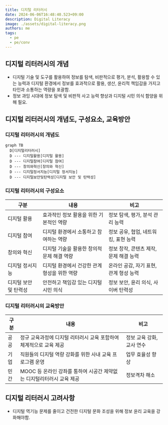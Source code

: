 ```yaml
---
title: 디지털 리터러시
date: 2024-06-06T16:48:40.523+09:00
description: Digital Literacy
image: ./assets/digital-literacy.png
authors: me
tags:
  - pe
  - pe/conv
---
```


## 디지털 리터러시의 개념

- 디지털 기술 및 도구를 활용하여 정보를 탐색, 비판적으로 평가, 분석, 활용할 수 있는 능력과 디지털 환경에서 정보를 효과적으로 활용, 생산, 윤리적 책임감을 가지고 타인과 소통하는 역량을 포괄함.
- 정보 과잉 시대에 정보 탐색 및 비판적 사고 능력 향상과 디지털 시민 의식 함양을 위해 필요.

## 디지털 리터러시의 개념도, 구성요소, 교육방안

### 디지털 리터러시의 개념도

```mermaid
graph TB
  D[디지털리터러시]
  D --- 디지털활용[디지털 활용]
  D --- 디지털참여[디지털 참여]
  D --- 창의와혁신[창의와 혁신]
  D --- 디지털정서지능[디지털 정서지능]
  D --- 디지털보안및탄력성[디지털 보안 및 탄력성]
```

### 디지털 리터러시의 구성요소

| 구분                  | 내용                                         | 비고                                   |
| --------------------- | -------------------------------------------- | -------------------------------------- |
| 디지털 활용           | 효과적인 정보 활용을 위한 기본적인 역량      | 정보 탐색, 평가, 분석 관리 능력        |
| 디지털 참여           | 디지털 환경에서 소통하고 참여하는 역량       | 정보 공유, 협업, 네트워킹, 표현 능력   |
| 창의와 혁신           | 디지털 기술을 활용한 창의적 문제 해결 역량   | 정보 창작, 콘텐츠 제작, 문제 해결 능력 |
| 디지털 정서지능       | 디지털 환경에서 건강한 관계 형성을 위한 역량 | 온라인 공감, 자기 표현, 관계 형성 능력 |
| 디지털 보안 및 탄력성 | 안전하고 책임감 있는 디지털 시민 의식        | 정보 보안, 윤리 의식, 사이버 탄력성    |

### 디지털 리터러시의 교육방안

| 구분 | 내용                                                                  | 비고                      |
| ---- | --------------------------------------------------------------------- | ------------------------- |
| 공공 | 정규 교육과정에 디지털 리터러시 교육 포함하여 체계적으로 교육 제공    | 정보 교육 강화, 교사 연수 |
| 기업 | 직원들의 디지털 역량 강화를 위한 사내 교육 프로그램 운영              | 업무 효율성 향상          |
| 민간 | MOOC 등 온라인 강좌를 통하여 시공간 제약없는 디지털리터러시 교육 제공 | 정보격차 해소             |

## 디지털 리터러시 고려사항

- 디지털 역기능 문제를 줄이고 건전한 디지털 문화 조성을 위해 정보 윤리 교육을 강화해야함.
